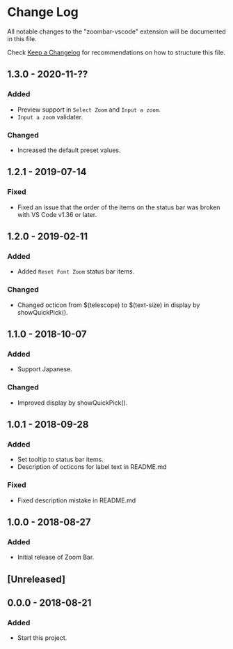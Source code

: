 # Change Log

All notable changes to the "zoombar-vscode" extension will be documented in this file.

Check [Keep a Changelog](http://keepachangelog.com/) for recommendations on how to structure this file.

## 1.3.0 - 2020-11-??

### Added

- Preview support in `Select Zoom` and `Input a zoom`.
- `Input a zoom` validater.

### Changed

- Increased the default preset values.

## 1.2.1 - 2019-07-14

### Fixed

- Fixed an issue that the order of the items on the status bar was broken with VS Code v1.36 or later.

## 1.2.0 - 2019-02-11

### Added

- Added `Reset Font Zoom` status bar items.

### Changed

- Changed octicon from $(telescope) to $(text-size) in display by showQuickPick().

## 1.1.0 - 2018-10-07

### Added

- Support Japanese.

### Changed

- Improved display by showQuickPick().

## 1.0.1 - 2018-09-28

### Added

- Set tooltip to status bar items.
- Description of octicons for label text in README.md

### Fixed

- Fixed description mistake in README.md

## 1.0.0 - 2018-08-27

### Added

- Initial release of Zoom Bar.

## [Unreleased]

## 0.0.0 - 2018-08-21

### Added

- Start this project.
